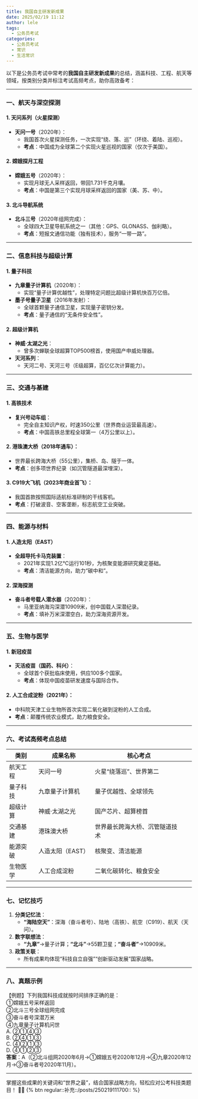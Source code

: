 ```yaml
---
title: 我国自主研发新成果
date: 2025/02/19 11:12
author: lele
tags:
  - 公务员考试
categories:
  - 公务员考试
  - 常识
  - 生活常识
---
```

以下是公务员考试中常考的**我国自主研发新成果**的总结，涵盖科技、工程、航天等领域，按类别分类并标注考试高频考点，助你高效备考：

---

### **一、航天与深空探测**
#### **1. 天问系列（火星探测）**
- **天问一号**（2020年）：  
  - 我国首次火星探测任务，一次实现“绕、落、巡”（环绕、着陆、巡视）。  
  - **考点**：中国成为全球第二个实现火星巡视的国家（仅次于美国）。

#### **2. 嫦娥探月工程**
- **嫦娥五号**（2020年）：  
  - 实现月球无人采样返回，带回1.731千克月壤。  
  - **考点**：中国是第三个实现月球采样返回的国家（美、苏、中）。

#### **3. 北斗导航系统**
- **北斗三号**（2020年组网完成）：  
  - 全球四大卫星导航系统之一（其他：GPS、GLONASS、伽利略）。  
  - **考点**：短报文通信功能（独有技术），服务“一带一路”。

---

### **二、信息科技与超级计算**
#### **1. 量子科技**
- **九章量子计算机**（2020年）：  
  - 实现“量子计算优越性”，处理特定问题比超级计算机快百万亿倍。  
- **墨子号量子卫星**（2016年发射）：  
  - 全球首颗量子通信卫星，实现量子密钥分发。  
  - **考点**：量子通信的“无条件安全性”。

#### **2. 超级计算机**
- **神威·太湖之光**：  
  - 曾多次蝉联全球超算TOP500榜首，使用国产申威处理器。  
- **天河系列**：  
  - 天河二号、天河三号（E级超算，百亿亿次计算能力）。  

---

### **三、交通与基建**
#### **1. 高铁技术**
- **复兴号动车组**：  
  - 完全自主知识产权，时速350公里（世界商业运营最高速）。  
  - **考点**：中国高铁总里程全球第一（4万公里以上）。

#### **2. 港珠澳大桥**（2018年通车）：  
  - 世界最长跨海大桥（55公里），集桥、岛、隧于一体。  
  - **考点**：创多项世界纪录（如沉管隧道最深埋深）。

#### **3. C919大飞机**（2023年商业首飞）：  
  - 我国首款按照国际适航标准研制的干线客机。  
  - **考点**：打破波音、空客垄断，标志航空工业突破。

---

### **四、能源与材料**
#### **1. 人造太阳（EAST）**  
- **全超导托卡马克装置**：  
  - 2021年实现1.2亿℃运行101秒，为核聚变能源研究奠定基础。  
  - **考点**：清洁能源方向，助力“碳中和”。

#### **2. 深海探测**  
- **奋斗者号载人潜水器**（2020年）：  
  - 马里亚纳海沟深潜10909米，创中国载人深潜纪录。  
  - **考点**：填补万米深潜空白，助力深海资源开发。

---

### **五、生物与医学**
#### **1. 新冠疫苗**  
- **灭活疫苗（国药、科兴）**：  
  - 全球首个获批临床使用，供应100多个国家。  
  - **考点**：体现中国疫苗研发速度与国际合作。

#### **2. 人工合成淀粉**（2021年）：  
  - 中科院天津工业生物所首次实现二氧化碳到淀粉的人工合成。  
  - **考点**：颠覆传统农业模式，助力粮食安全。

---

### **六、考试高频考点总结**
| **类别** | **成果名称**   | **核心考点**        |     |
| ------ | ---------- | --------------- | --- |
| 航天工程   | 天问一号       | 火星“绕落巡”、世界第二    |     |
| 量子科技   | 九章量子计算机    | 量子优越性、全球领先      |     |
| 超级计算   | 神威·太湖之光    | 国产芯片、超算榜首       |     |
| 交通基建   | 港珠澳大桥      | 世界最长跨海大桥、沉管隧道技术 |     |
| 能源突破   | 人造太阳（EAST） | 核聚变、清洁能源        |     |
| 生物医学   | 人工合成淀粉     | 二氧化碳转化、粮食安全     |     |

---

### **七、记忆技巧**
1. **分类记忆法**：  
   - **“海陆空天”**：深海（奋斗者号）、陆地（高铁）、航空（C919）、航天（天问）。  
2. **数字联想法**：  
   - **“九章”**→量子计算；**“北斗”**→55颗卫星；**“奋斗者”**→10909米。  
3. **政策关联**：  
   - 所有成果均体现“科技自立自强”“创新驱动发展”国家战略。

---

### **八、真题示例**
【例题】下列我国科技成就按时间排序正确的是：  
①嫦娥五号采样返回  
②北斗三号全球组网完成  
③奋斗者号深潜万米  
④九章量子计算机问世  
A. ②①④③  
B. ②④①③  
C. ④②①③  
D. ④①②③  
**答案**：A（②北斗组网2020年6月→①嫦娥五号2020年12月→④九章2020年12月→③奋斗者号2020年11月）。

---

掌握这些成果的关键词和“世界之最”，结合国家战略方向，轻松应对公考科技类题目！ 🚀🔬
{% btn regular::补充::/posts/250219111700:: %}
